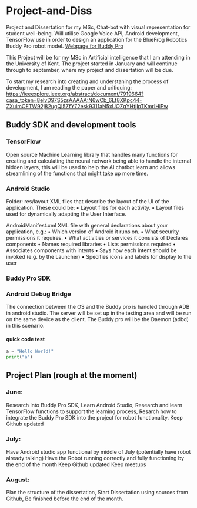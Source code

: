 # Project-and-Diss
Project and Dissertation for my MSc, Chat-bot with visual representation for student well-being. Will utilise Google Voice API, Android development, TensorFlow use in order to design an application for the BlueFrog Robotics Buddy Pro robot model. 
[Webpage for Buddy Pro](https://www.bluefrogrobotics.com/robot/)

This Project will be for my MSc in Artificial intelligence that I am attending in the University of Kent. The project started in January and will continue through to september, where my project and dissertation will be due.

To start my research into creating and understaning the process of development, I am reading the paper and critiquing: https://ieeexplore.ieee.org/abstract/document/7919664?casa_token=8elvD97S5zsAAAAA:N6wCb_6Lf8XKpc44-ZXuimOETW92j82ugQI5ZfY72esk9311aN5xUOZqYHtjIpTKmrIHiPw

## Buddy SDK and development tools

### TensorFlow

Open source Machine Learning library that handles many functions for creating and calculating the neural network being able to handle the internal hidden layers, this will be used to help the AI chatbot learn and allows streamlining of the functions that might take up more time.

### Android Studio

Folder: res/layout
XML files that describe the
layout of the UI of the
application.
These could be:
• Layout files for each activity.
• Layout files used for
dynamically adapting the
User Interface.


AndroidManifest.xml
XML file with general
declarations about your
application, e.g.:
• Which version of Android it
runs on.
• What security permissions
it requires.
• What activities or services it
consists of
Declares components
• Names required libraries
• Lists permissions required
• Associates components with intents
• Says how each intent should be invoked (e.g. by
the Launcher)
• Specifies icons and labels for display to the user




### Buddy Pro SDK



### Android Debug Bridge

The connection between the OS and the Buddy pro is handled through ADB in android studio. The server will be set up in the testing area and will be run on the same device as the client. The Buddy pro will be the Daemon (adbd) in this scenario.

#### quick code test

```Python
a = "Hello World!"
print("a")
```


## Project Plan (rough at the moment)

### June:
Research into Buddy Pro SDK,
Learn Android Studio,
Research and learn TensorFlow functions to support the learning process,
Resarch how to integrate the Buddy Pro SDK into the project for robot functionality.
Keep Github updated

### July:
Have Android studio app functional by middle of July (potentially have robot already talking)
Have the Robot running correctly and fully functioning by the end of the month
Keep Github updated
Keep meetups

### August:
Plan the structure of the dissertation,
Start Dissertation using sources from Github,
Be finished before the end of the month.
